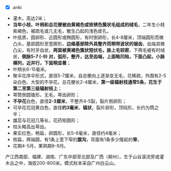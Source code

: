 * [x] anki

* 灌木，高达2米；
* **当年小枝、叶柄和总花梗被由黄褐色或铁锈色簇状毛组成的绒毛**，二年生小枝紫褐色，被疏毛或几无毛，散生凸起的浅色皮孔。
* 叶纸质，圆卵形、近圆形或椭圆形，有时倒卵形，长4-8厘米，顶端圆形而微凸头，基部圆形至宽楔形，**边缘基部除外具整齐而稍带波状的锯齿**，齿端具微凸尖，有时牙齿状，**两面被黄褐色簇状短伏毛，脉上毛较密**，下两毛被有时绒状，**侧脉5-7 (-9) 对，弧形，整齐，达至齿端，上面略凹陷，下面凸起，小脉横列，近并行，下面稍显著**；
* 叶柄长6-15毫米。
* 聚伞花序伞形式，直径5-7厘米，自总梗向上逐渐变无毛，花稀疏，外围有2-5朵白色、大型的不孕花，总花梗长2-4厘米，**第一级辐射枝通常5条，花生于第二至第三级辐射枝上**；
* 萼筒倒圆锥形，无毛，萼齿卵形；
* **不孕花**白色，直径**2-3厘米**，不整齐4-5裂，裂片倒卵形；
* 可孕花花冠黄白色，直径**约3毫米**，**辐状**，裂片卵形，顶钝形，长约为筒之半；
* 雄蕊与花冠几等长，花药矩圆形；
* 柱头略高出萼齿。
* 果实红色，稍扁，卵圆形，长5-6毫米，直径约4毫米；
* 核扁，两端圆，有1条上宽下窄的**腹沟**，背面有1条多少隆起的**脊**。
* 花期4-5月，果熟期8-9月。

产江西南部、福建、湖南、广东中部至北部及广西（柳州）。生于山谷溪流旁或灌木丛之中，海拔200-800米。模式标本采自广州白云山。